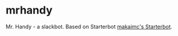 # mrhandy
Mr. Handy - a slackbot.
Based on Starterbot [makaimc's Starterbot](https://github.com/djc2702/mrhandy.git).
